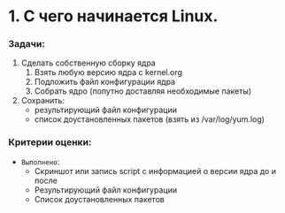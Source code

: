# 1. С чего начинается Linux. 

### __Задачи:__
1. Сделать собственную сборку ядра
    1. Взять любую версию ядра с kernel.org
    1. Подложить файл конфигурации ядра
    1. Собрать ядро (попутно доставляя необходимые пакеты)
1. Сохранить:
    - результирующий файл конфигурации
    - список доустановленных пакетов (взять из /var/log/yum.log)

### __Критерии оценки:__
- `Выполнено`:
    - Скриншот или запись script с информацией о версии ядра до и после
    - Результирующий файл конфигурации
    - Список доустановленных пакетов